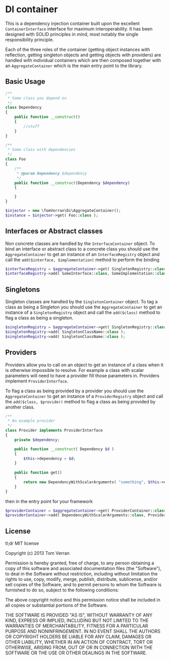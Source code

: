 DI container
============

This is a dependency injection container built upon the excellent ```ContainerInterface``` interface
for maximum interoperability. It has been designed with SOLID principles in mind, most notably the single responsibility principle.

Each of the three roles of the container (getting object instances with reflection, getting singleton objects and getting objects with providers)
are handled with individual containers which are then composed together with an ```AggregateContainer``` which is the main entry point to the library.

Basic Usage
-----------

```php
/**
 * Some class you depend on
 */
class Dependency
{
    public function __construct()
    {
        //stuff
    }
}

/**
 * Some class with dependencies
 */
class Foo
{
    /**
     * @param Dependency $dependency
     */
    public function __construct(Dependency $dependency)
    {

    }
}

$injector = new \TomVerran\Di\AggregateContainer();
$instance = $injector->get( Foo::class );
```

Interfaces or Abstract classes
------------------------------

Non concrete classes are handled by the ```InterfaceContainer``` object.
To bind an interface or abstract class to a concrete class you should use the ```AggregateContainer``` to get
an instance of an ```InterfaceRegistry``` object and call the ```add($interface, $implementation)``` method
to perform the binding

```php
$interfaceRegistry = $aggregateContainer->get( SingletonRegistry::class );
$interfaceRegistry->add( SomeInterface::class, SomeImplementation::class );
```

Singletons
----------

Singleton classes are handled by the ```SingletonContainer``` object.
To tag a class as being a Singleton you should use the ```AggregateContainer``` to get
an instance of a ```SingletonRegistry``` object and call the ```add($class)``` method
to flag a class as being a singleton.

```php
$singletonRegistry = $aggregateContainer->get( SingletonRegistry::class );
$singletonRegistry->add( SingletonClassName::class );
$singletonRegistry->add( SingletonClassName::class );
```

Providers
---------

Providers allow you to call on an object to get an instance of a class
when it is otherwise impossible to resolve. For example a class with scalar parameters
will need to have a provider fill those parameters in. Providers implement ```ProviderInterface```.

To flag a class as being provided by a provider you should use the ```AggregateContainer``` to get
an instance of a ```ProviderRegistry``` object and call the ```add($class, $provider)``` method
to flag a class as being provided by another class.

```php
/**
 * An example provider
 */
class Provider implements ProviderInterface
{
    private $dependency;

    public function __construct( Dependency $d )
    {
        $this->dependency = $d;
    }
    
    public function get()
    {
        return new DependencyWithScalarArguments( "something", $this->dependency );
    }
}
```
then in the entry point for your framework

```php
$providerContainer = $aggregateContainer->get( ProviderContainer::class );
$providerContainer->add( DependencyWithScalarArguments::class, Provider::class );
```

License
-------

tl;dr MIT license

Copyright (c) 2013 Tom Verran

Permission is hereby granted, free of charge, to any person obtaining a copy
of this software and associated documentation files (the "Software"), to deal
in the Software without restriction, including without limitation the rights
to use, copy, modify, merge, publish, distribute, sublicense, and/or sell
copies of the Software, and to permit persons to whom the Software is
furnished to do so, subject to the following conditions:

The above copyright notice and this permission notice shall be included in
all copies or substantial portions of the Software.

THE SOFTWARE IS PROVIDED "AS IS", WITHOUT WARRANTY OF ANY KIND, EXPRESS OR
IMPLIED, INCLUDING BUT NOT LIMITED TO THE WARRANTIES OF MERCHANTABILITY,
FITNESS FOR A PARTICULAR PURPOSE AND NONINFRINGEMENT. IN NO EVENT SHALL THE
AUTHORS OR COPYRIGHT HOLDERS BE LIABLE FOR ANY CLAIM, DAMAGES OR OTHER
LIABILITY, WHETHER IN AN ACTION OF CONTRACT, TORT OR OTHERWISE, ARISING FROM,
OUT OF OR IN CONNECTION WITH THE SOFTWARE OR THE USE OR OTHER DEALINGS IN
THE SOFTWARE.

